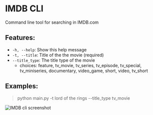 # IMDB CLI

Command line tool for searching in IMDB.com

## Features:
- `-h, --help`:   Show this help message
- `-t, --title`:  Title of the the movie (required)
- `--title_type`: The title type of the movie
  - choices: feature, tv_movie, tv_series, tv_episode, tv_special, tv_miniseries, documentary, video_game, short, video, tv_short


## Examples:
> python main.py -t lord of the rings --title_type tv_movie

![IMDB cli screenshot](https://imgur.com/UtjPZm9)
